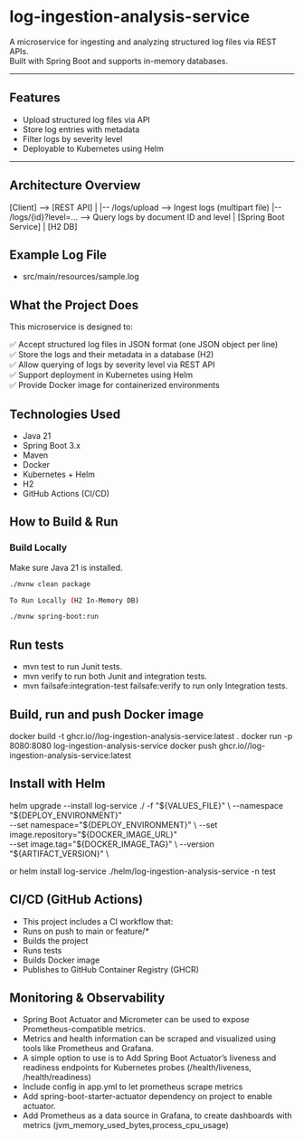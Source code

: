 # log-ingestion-analysis-service

A microservice for ingesting and analyzing structured log files via REST APIs.  
Built with Spring Boot and supports in-memory databases.

---

## Features

- Upload structured log files via API
- Store log entries with metadata
- Filter logs by severity level
- Deployable to Kubernetes using Helm

---

## Architecture Overview

[Client] --> [REST API]
               |
               |-- /logs/upload         --> Ingest logs (multipart file)
               |-- /logs/{id}?level=... --> Query logs by document ID and level
               |
            [Spring Boot Service]
               |
            [H2 DB]

## Example Log File
- src/main/resources/sample.log

## What the Project Does

This microservice is designed to:

✅ Accept structured log files in JSON format (one JSON object per line)  
✅ Store the logs and their metadata in a database (H2)  
✅ Allow querying of logs by severity level via REST API  
✅ Support deployment in Kubernetes using Helm  
✅ Provide Docker image for containerized environments


## Technologies Used

- Java 21
- Spring Boot 3.x
- Maven
- Docker
- Kubernetes + Helm
- H2
- GitHub Actions (CI/CD)


## How to Build & Run

### Build Locally

 Make sure Java 21 is installed.

 ```bash
 ./mvnw clean package

 To Run Locally (H2 In-Memory DB)

 ./mvnw spring-boot:run
 ```

 ## Run tests
 - mvn test to run Junit tests.
 - mvn verify to run both Junit and integration tests.
 - mvn failsafe:integration-test failsafe:verify to run only Integration tests.

## Build, run and push Docker image

 docker build -t ghcr.io/<your-username>/log-ingestion-analysis-service:latest .
 docker run -p 8080:8080 log-ingestion-analysis-service
 docker push ghcr.io/<your-username>/log-ingestion-analysis-service:latest

## Install with Helm

 helm upgrade --install log-service ./ -f "${VALUES_FILE}" \
      --namespace "${DEPLOY_ENVIRONMENT}" \
      --set namespace="${DEPLOY_ENVIRONMENT}" \
      --set image.repository="${DOCKER_IMAGE_URL}" \
      --set image.tag="${DOCKER_IMAGE_TAG}" \
      --version "${ARTIFACT_VERSION}" \

 or helm install log-service ./helm/log-ingestion-analysis-service -n test

## CI/CD (GitHub Actions)

- This project includes a CI workflow that:
- Runs on push to main or feature/*
- Builds the project
- Runs tests
- Builds Docker image
- Publishes to GitHub Container Registry (GHCR)

## Monitoring & Observability
- Spring Boot Actuator and Micrometer can be used to expose Prometheus-compatible metrics.
- Metrics and health information can be scraped and visualized using tools like Prometheus and Grafana.
- A simple option to use is to Add Spring Boot Actuator’s liveness and readiness endpoints for Kubernetes probes (/health/liveness, /health/readiness)
- Include config in app.yml to let prometheus scrape metrics
- Add spring-boot-starter-actuator dependency on project to enable actuator.
- Add Prometheus as a data source in Grafana, to create dashboards with metrics (jvm_memory_used_bytes,process_cpu_usage)
